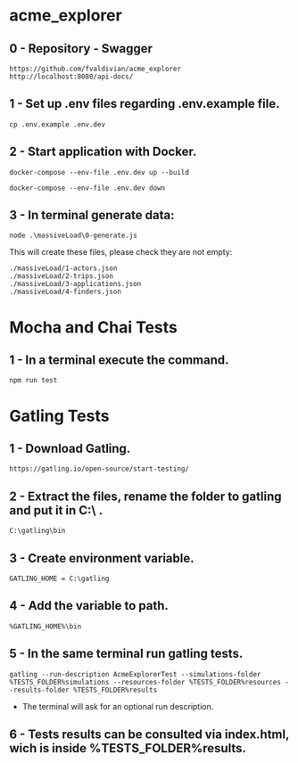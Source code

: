 # acme_explorer

## 0 - Repository - Swagger
    
    https://github.com/fvaldivian/acme_explorer
    http://localhost:8080/api-docs/

## 1 - Set up .env files regarding .env.example file.

    cp .env.example .env.dev

## 2 - Start application with Docker.

    docker-compose --env-file .env.dev up --build 

    docker-compose --env-file .env.dev down 

## 3 - In terminal generate data: 

    node .\massiveLoad\0-generate.js

This will create these files, please check they are not empty:

    ./massiveLoad/1-actors.json
    ./massiveLoad/2-trips.json
    ./massiveLoad/3-applications.json
    ./massiveLoad/4-finders.json


# Mocha and Chai Tests

## 1 - In a terminal execute the command.

    npm run test

# Gatling Tests

## 1 - Download Gatling.

    https://gatling.io/open-source/start-testing/

## 2 - Extract the files, rename the folder to gatling and put it in C:\ . 

    C:\gatling\bin

## 3 - Create environment variable.

    GATLING_HOME = C:\gatling

## 4 - Add the variable to path.
    
    %GATLING_HOME%\bin

## 5 - In the same terminal run gatling tests.
    
    gatling --run-description AcmeExplorerTest --simulations-folder %TESTS_FOLDER%simulations --resources-folder %TESTS_FOLDER%resources --results-folder %TESTS_FOLDER%results

 - The terminal will ask for an optional run description.

## 6 - Tests results can be consulted via index.html, wich is inside %TESTS_FOLDER%results.